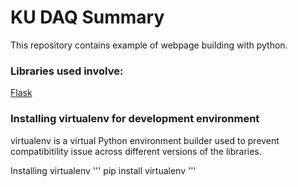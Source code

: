# KU DAQ Summary

This repository contains example of webpage building with python.

### Libraries used involve:
[Flask](https://www.tutorialspoint.com/flask/index.htm)

### Installing virtualenv for development environment
virtualenv is a virtual Python environment builder used to prevent compatibitility issue across different versions of the libraries. 

Installing virtualenv
''' pip install virtualenv '''





